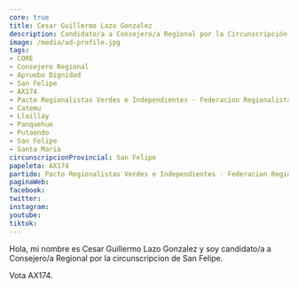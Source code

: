 ```yaml
---
core: true
title: Cesar Guillermo Lazo Gonzalez
description: Candidato/a a Consejero/a Regional por la Circunscripción de San Felipe
image: /media/ad-profile.jpg
tags:
- CORE
- Consejero Regional
- Apruebo Dignidad
- San Felipe
- AX174
- Pacto Regionalistas Verdes e Independientes - Federacion Regionalista Verde Social - Independientes
- Catemu
- Llaillay
- Panquehue
- Putaendo
- San Felipe
- Santa Maria
circunscripcionProvincial: San Felipe
papeleta: AX174
partido: Pacto Regionalistas Verdes e Independientes - Federacion Regionalista Verde Social - Independientes
paginaWeb:
facebook:
twitter:
instagram:
youtube:
tiktok:
---
```

Hola, mi nombre es Cesar Guillermo Lazo Gonzalez y soy candidato/a a Consejero/a Regional por la circunscripcion de San Felipe.

Vota AX174.